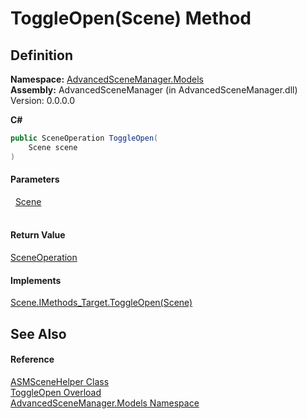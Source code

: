 # ToggleOpen(Scene) Method




## Definition
**Namespace:** <a href="N_AdvancedSceneManager_Models">AdvancedSceneManager.Models</a>  
**Assembly:** AdvancedSceneManager (in AdvancedSceneManager.dll) Version: 0.0.0.0

**C#**
``` C#
public SceneOperation ToggleOpen(
	Scene scene
)
```



#### Parameters
<dl><dt>  <a href="T_AdvancedSceneManager_Models_Scene">Scene</a></dt><dd> </dd></dl>

#### Return Value
<a href="T_AdvancedSceneManager_Core_SceneOperation">SceneOperation</a>

#### Implements
<a href="M_AdvancedSceneManager_Models_Scene_IMethods_Target_ToggleOpen">Scene.IMethods_Target.ToggleOpen(Scene)</a>  


## See Also


#### Reference
<a href="T_AdvancedSceneManager_Models_ASMSceneHelper">ASMSceneHelper Class</a>  
<a href="Overload_AdvancedSceneManager_Models_ASMSceneHelper_ToggleOpen">ToggleOpen Overload</a>  
<a href="N_AdvancedSceneManager_Models">AdvancedSceneManager.Models Namespace</a>  
